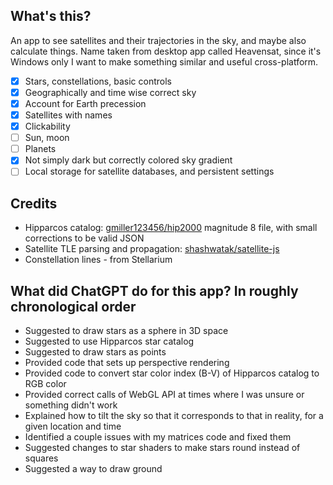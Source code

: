 ## What's this?

An app to see satellites and their trajectories in the sky, and maybe also calculate things. Name taken from desktop app called Heavensat, since it's Windows only I want to make something similar and useful cross-platform.

- [x] Stars, constellations, basic controls
- [x] Geographically and time wise correct sky
- [x] Account for Earth precession
- [x] Satellites with names
- [x] Clickability
- [ ] Sun, moon
- [ ] Planets
- [x] Not simply dark but correctly colored sky gradient
- [ ] Local storage for satellite databases, and persistent settings

## Credits
- Hipparcos catalog: [gmiller123456/hip2000](https://github.com/gmiller123456/hip2000) magnitude 8 file, with small corrections to be valid JSON
- Satellite TLE parsing and propagation: [shashwatak/satellite-js](https://github.com/shashwatak/satellite-js)
- Constellation lines - from Stellarium

## What did ChatGPT do for this app? In roughly chronological order
- Suggested to draw stars as a sphere in 3D space
- Suggested to use Hipparcos star catalog
- Suggested to draw stars as points
- Provided code that sets up perspective rendering
- Provided code to convert star color index (B-V) of Hipparcos catalog to RGB color
- Provided correct calls of WebGL API at times where I was unsure or something didn't work
- Explained how to tilt the sky so that it corresponds to that in reality, for a given location and time
- Identified a couple issues with my matrices code and fixed them
- Suggested changes to star shaders to make stars round instead of squares
- Suggested a way to draw ground
